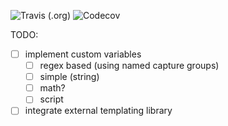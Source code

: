 ![Travis (.org)](https://img.shields.io/travis/cbr9/alfred)
![Codecov](https://img.shields.io/codecov/c/github/cbr9/alfred)

TODO:
- [ ] implement custom variables
  - [ ] regex based (using named capture groups)
  - [ ] simple (string)
  - [ ] math?
  - [ ] script 
- [ ] integrate external templating library
